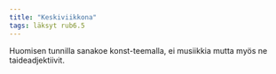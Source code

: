 ```yaml
---
title: "Keskiviikkona"
tags: läksyt rub6.5
---
```


Huomisen tunnilla sanakoe konst-teemalla, ei musiikkia mutta myös ne taideadjektiivit.